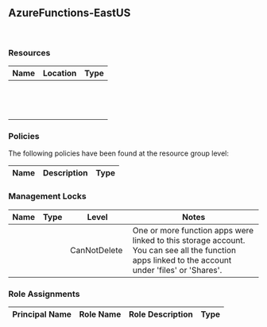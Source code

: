 
## AzureFunctions-EastUS 
 
### Resources


| Name | Location | Type |
| --- | --- | --- |
|   |   |   |
|   |   |   |
|   |   |   |

### Policies
The following policies have been found at the resource group level: 

| Name | Description | Type |
| --- | --- | --- |

### Management Locks


| Name | Type | Level | Notes |
| --- | --- | --- | --- |
|   |   | CanNotDelete  | One or more function apps were linked to this storage account. You can see all the function apps linked to the account under 'files' or 'Shares'.  |

### Role Assignments


| Principal Name | Role Name | Role Description | Type |
| --- | --- | --- | --- |
